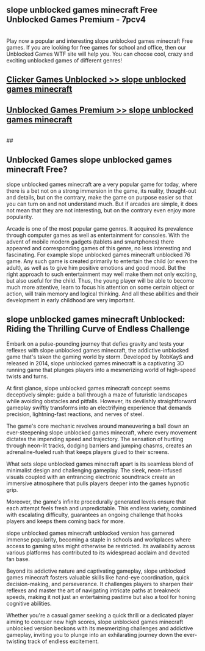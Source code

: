 ## slope unblocked games minecraft Free Unblocked Games Premium - 7pcv4 <br>
<br>
Play now a popular and interesting slope unblocked games minecraft Free games. If you are looking for free games for school and office, then our Unblocked Games WTF site will help you. You can choose cool, crazy and exciting unblocked games of different genres!


##  [Clicker Games Unblocked >> slope unblocked games minecraft](http://freeplayer.one?title=slope_unblocked_games_minecraft&ref=04)

##  [Unblocked Games Premium >> slope unblocked games minecraft](http://freeplayer.one?title=slope_unblocked_games_minecraft&ref=04)
  <br>
  ##



## Unblocked Games slope unblocked games minecraft Free?

slope unblocked games minecraft are a very popular game for today, where there is a bet not on a strong immersion in the game, its reality, thought-out and details, but on the contrary, make the game on purpose easier so that you can turn on and not understand much. But if arcades are simple, it does not mean that they are not interesting, but on the contrary even enjoy more popularity.

Arcade is one of the most popular game genres. It acquired its prevalence through computer games as well as entertainment for consoles. With the advent of mobile modern gadgets (tablets and smartphones) there appeared and corresponding games of this genre, no less interesting and fascinating. For example slope unblocked games minecraft unblocked 76 game. Any such game is created primarily to entertain the child (or even the adult), as well as to give him positive emotions and good mood. But the right approach to such entertainment may well make them not only exciting, but also useful for the child. Thus, the young player will be able to become much more attentive, learn to focus his attention on some certain object or action, will train memory and logical thinking. And all these abilities and their development in early childhood are very important.

##  slope unblocked games minecraft Unblocked: Riding the Thrilling Curve of Endless Challenge

Embark on a pulse-pounding journey that defies gravity and tests your reflexes with slope unblocked games minecraft, the addictive unblocked game that's taken the gaming world by storm. Developed by RobKayS and released in 2014, slope unblocked games minecraft is a captivating 3D running game that plunges players into a mesmerizing world of high-speed twists and turns.

At first glance, slope unblocked games minecraft concept seems deceptively simple: guide a ball through a maze of futuristic landscapes while avoiding obstacles and pitfalls. However, its devilishly straightforward gameplay swiftly transforms into an electrifying experience that demands precision, lightning-fast reactions, and nerves of steel.

The game's core mechanic revolves around maneuvering a ball down an ever-steepening slope unblocked games minecraft, where every movement dictates the impending speed and trajectory. The sensation of hurtling through neon-lit tracks, dodging barriers and jumping chasms, creates an adrenaline-fueled rush that keeps players glued to their screens.

What sets slope unblocked games minecraft apart is its seamless blend of minimalist design and challenging gameplay. The sleek, neon-infused visuals coupled with an entrancing electronic soundtrack create an immersive atmosphere that pulls players deeper into the games hypnotic grip.

Moreover, the game's infinite procedurally generated levels ensure that each attempt feels fresh and unpredictable. This endless variety, combined with escalating difficulty, guarantees an ongoing challenge that hooks players and keeps them coming back for more.

slope unblocked games minecraft unblocked version has garnered immense popularity, becoming a staple in schools and workplaces where access to gaming sites might otherwise be restricted. Its availability across various platforms has contributed to its widespread acclaim and devoted fan base.

Beyond its addictive nature and captivating gameplay, slope unblocked games minecraft fosters valuable skills like hand-eye coordination, quick decision-making, and perseverance. It challenges players to sharpen their reflexes and master the art of navigating intricate paths at breakneck speeds, making it not just an entertaining pastime but also a tool for honing cognitive abilities.

Whether you're a casual gamer seeking a quick thrill or a dedicated player aiming to conquer new high scores, slope unblocked games minecraft unblocked version beckons with its mesmerizing challenges and addictive gameplay, inviting you to plunge into an exhilarating journey down the ever-twisting track of endless excitement.